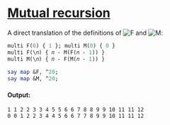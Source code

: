 [1]: http://rosettacode.org/wiki/Mutual_recursion

# [Mutual recursion][1]

A direct translation of the definitions of <img class="mwe-math-fallback-image-inline tex" alt="F" src="http://rosettacode.org/mw/images/math/8/0/0/800618943025315f869e4e1f09471012.png"/> and <img class="mwe-math-fallback-image-inline tex" alt="M" src="http://rosettacode.org/mw/images/math/6/9/6/69691c7bdcc3ce6d5d8a1361f22d04ac.png"/>:

```perl
multi F(0) { 1 }; multi M(0) { 0 }
multi F(\𝑛) { 𝑛 - M(F(𝑛 - 1)) }
multi M(\𝑛) { 𝑛 - F(M(𝑛 - 1)) }
 
say map &F, ^20;
say map &M, ^20;
```

#### Output:
```
1 1 2 2 3 3 4 5 5 6 6 7 8 8 9 9 10 11 11 12
0 0 1 2 2 3 4 4 5 6 6 7 7 8 9 9 10 11 11 12
```